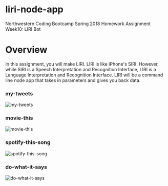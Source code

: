 # liri-node-app
Northwestern Coding Bootcamp Spring 2018 Homework Assignment Week10: LIRI Bot

# Overview
In this assignment, you will make LIRI. LIRI is like iPhone's SIRI. However, while SIRI is a Speech Interpretation and Recognition Interface, LIRI is a Language Interpretation and Recognition Interface. LIRI will be a command line node app that takes in parameters and gives you back data.

### my-tweets
![my-tweets](https://user-images.githubusercontent.com/35242379/40673488-8ad56c68-6337-11e8-9f63-13c8d95ad864.JPG)

### movie-this
![movie-this](https://user-images.githubusercontent.com/35242379/40673648-f59a0dba-6337-11e8-8be5-03e844eb9718.JPG)

### spotify-this-song
![spotify-this-song](https://user-images.githubusercontent.com/35242379/40673618-e1f5856e-6337-11e8-84ec-997645d323c8.JPG)

### do-what-it-says
![do-what-it-says](https://user-images.githubusercontent.com/35242379/40673664-07660904-6338-11e8-999d-1ad468457439.JPG)


